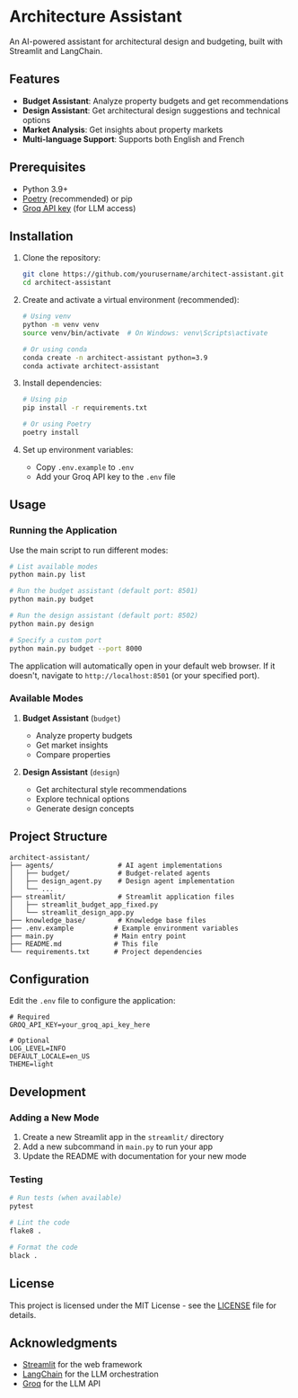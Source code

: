 # Architecture Assistant

An AI-powered assistant for architectural design and budgeting, built with Streamlit and LangChain.

## Features

- **Budget Assistant**: Analyze property budgets and get recommendations
- **Design Assistant**: Get architectural design suggestions and technical options
- **Market Analysis**: Get insights about property markets
- **Multi-language Support**: Supports both English and French

## Prerequisites

- Python 3.9+
- [Poetry](https://python-poetry.org/) (recommended) or pip
- [Groq API key](https://console.groq.com/) (for LLM access)

## Installation

1. Clone the repository:
   ```bash
   git clone https://github.com/yourusername/architect-assistant.git
   cd architect-assistant
   ```

2. Create and activate a virtual environment (recommended):
   ```bash
   # Using venv
   python -m venv venv
   source venv/bin/activate  # On Windows: venv\Scripts\activate
   
   # Or using conda
   conda create -n architect-assistant python=3.9
   conda activate architect-assistant
   ```

3. Install dependencies:
   ```bash
   # Using pip
   pip install -r requirements.txt
   
   # Or using Poetry
   poetry install
   ```

4. Set up environment variables:
   - Copy `.env.example` to `.env`
   - Add your Groq API key to the `.env` file

## Usage

### Running the Application

Use the main script to run different modes:

```bash
# List available modes
python main.py list

# Run the budget assistant (default port: 8501)
python main.py budget

# Run the design assistant (default port: 8502)
python main.py design

# Specify a custom port
python main.py budget --port 8000
```

The application will automatically open in your default web browser. If it doesn't, navigate to `http://localhost:8501` (or your specified port).

### Available Modes

1. **Budget Assistant** (`budget`)
   - Analyze property budgets
   - Get market insights
   - Compare properties

2. **Design Assistant** (`design`)
   - Get architectural style recommendations
   - Explore technical options
   - Generate design concepts

## Project Structure

```
architect-assistant/
├── agents/                # AI agent implementations
│   ├── budget/            # Budget-related agents
│   ├── design_agent.py    # Design agent implementation
│   └── ...
├── streamlit/             # Streamlit application files
│   ├── streamlit_budget_app_fixed.py
│   └── streamlit_design_app.py
├── knowledge_base/        # Knowledge base files
├── .env.example          # Example environment variables
├── main.py               # Main entry point
├── README.md             # This file
└── requirements.txt      # Project dependencies
```

## Configuration

Edit the `.env` file to configure the application:

```env
# Required
GROQ_API_KEY=your_groq_api_key_here

# Optional
LOG_LEVEL=INFO
DEFAULT_LOCALE=en_US
THEME=light
```

## Development

### Adding a New Mode

1. Create a new Streamlit app in the `streamlit/` directory
2. Add a new subcommand in `main.py` to run your app
3. Update the README with documentation for your new mode

### Testing

```bash
# Run tests (when available)
pytest

# Lint the code
flake8 .

# Format the code
black .
```

## License

This project is licensed under the MIT License - see the [LICENSE](LICENSE) file for details.

## Acknowledgments

- [Streamlit](https://streamlit.io/) for the web framework
- [LangChain](https://www.langchain.com/) for the LLM orchestration
- [Groq](https://groq.com/) for the LLM API

